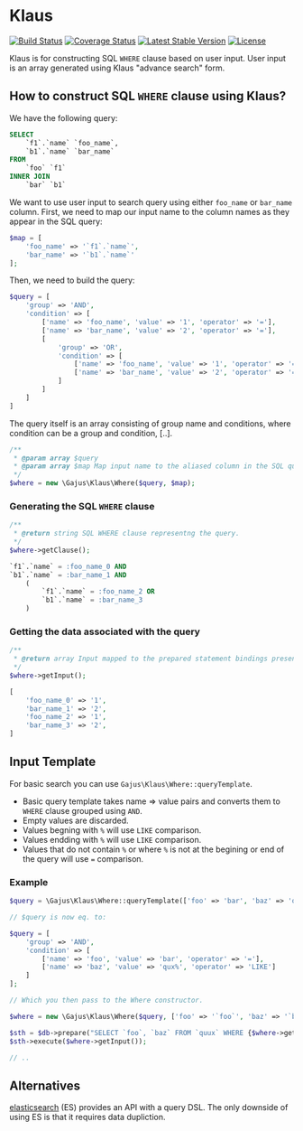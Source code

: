 # Klaus

[![Build Status](https://travis-ci.org/gajus/klaus.png?branch=master)](https://travis-ci.org/gajus/klaus)
[![Coverage Status](https://coveralls.io/repos/gajus/klaus/badge.png?branch=master)](https://coveralls.io/r/gajus/klaus?branch=master)
[![Latest Stable Version](https://poser.pugx.org/gajus/klaus/version.png)](https://packagist.org/packages/gajus/klaus)
[![License](https://poser.pugx.org/gajus/klaus/license.png)](https://packagist.org/packages/gajus/klaus)

Klaus is for constructing SQL `WHERE` clause based on user input. User input is an array generated using Klaus "advance search" form.

## How to construct SQL `WHERE` clause using Klaus?

We have the following query:

```sql
SELECT
    `f1`.`name` `foo_name`,
    `b1`.`name` `bar_name`
FROM
    `foo` `f1`
INNER JOIN
    `bar` `b1`
```

We want to use user input to search query using either `foo_name` or `bar_name` column. First, we need to map our input name to the column names as they appear in the SQL query:

```php
$map = [
    'foo_name' => '`f1`.`name`',
    'bar_name' => '`b1`.`name`'
];
```

Then, we need to build the query:

```php
$query = [
    'group' => 'AND',
    'condition' => [
        ['name' => 'foo_name', 'value' => '1', 'operator' => '='],
        ['name' => 'bar_name', 'value' => '2', 'operator' => '='],
        [
            'group' => 'OR',
            'condition' => [
                ['name' => 'foo_name', 'value' => '1', 'operator' => '='],
                ['name' => 'bar_name', 'value' => '2', 'operator' => '=']
            ]
        ]
    ]
]
```

The query itself is an array consisting of group name and conditions, where condition can be a group and condition, [..].

```php
/**
 * @param array $query
 * @param array $map Map input name to the aliased column in the SQL query, e.g. ['name' => '`p1`.`name`'].
 */
$where = new \Gajus\Klaus\Where($query, $map);
```

### Generating the SQL `WHERE` clause

```php
/**
 * @return string SQL WHERE clause representng the query.
 */
$where->getClause();
```

```sql
`f1`.`name` = :foo_name_0 AND
`b1`.`name` = :bar_name_1 AND
    (
        `f1`.`name` = :foo_name_2 OR
        `b1`.`name` = :bar_name_3
    )
```

### Getting the data associated with the query

```php
/**
 * @return array Input mapped to the prepared statement bindings present in the WHERE clause.
 */
$where->getInput();
```

```php
[
    'foo_name_0' => '1',
    'bar_name_1' => '2',
    'foo_name_2' => '1',
    'bar_name_3' => '2',
]
```

## Input Template

For basic search you can use `Gajus\Klaus\Where::queryTemplate`.

* Basic query template takes name => value pairs and converts them to `WHERE` clause grouped using `AND`.
* Empty values are discarded.
* Values begning with `%` will use `LIKE` comparison.
* Values endding with `%` will use `LIKE` comparison.
* Values that do not contain `%` or where `%` is not at the begining or end of the query will use `=` comparison.

### Example

```php
$query = \Gajus\Klaus\Where::queryTemplate(['foo' => 'bar', 'baz' => 'qux%']);

// $query is now eq. to:

$query = [
    'group' => 'AND',
    'condition' => [
        ['name' => 'foo', 'value' => 'bar', 'operator' => '='],
        ['name' => 'baz', 'value' => 'qux%', 'operator' => 'LIKE']
    ]
];

// Which you then pass to the Where constructor.

$where = new \Gajus\Klaus\Where($query, ['foo' => '`foo`', 'baz' => '`baz`']);

$sth = $db->prepare("SELECT `foo`, `baz` FROM `quux` WHERE {$where->getClause()}");
$sth->execute($where->getInput());

// ..
```

## Alternatives

[elasticsearch](http://www.elasticsearch.org/guide/en/elasticsearch/reference/current/query-dsl-query-string-query.html) (ES) provides an API with a query DSL. The only downside of using ES is that it requires data dupliction.
